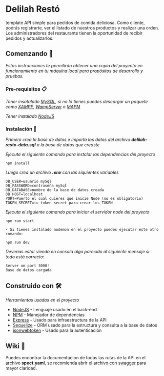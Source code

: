 # Delilah Restó

template API simple para pedidos de comida deliciosa. Como cliente, podrás registrarte, ver el listado de nuestros productos y realizar una orden. Los administradores del restaurante tienen la oportunidad de recibir pedidos y actualizarlos.

## Comenzando 🚀

_Estas instrucciones te permitirán obtener una copia del proyecto en funcionamiento en tu máquina local para propósitos de desarrollo y pruebas._

### Pre-requisitos 📋

_Tener insatalado [MySQL](https://www.mysql.com/), si no lo tienes puedes descargar un paquete como [XAMPP](https://www.apachefriends.org/es/index.html), [WampServer](https://www.wampserver.com/en/) o [MAPM](https://www.mamp.info/en/windows/)_

_Tener instalado [NodeJS](https://nodejs.org/en/)_

### Instalación 🔧

_Primero crea la base de datos e importa los datos del archivo **delilah-resto-data.sql** a la base de datos que creaste_

_Ejecuta el siguiente comando para instalar las dependencias del proyecto_

```
npm install
```

_Luego crea un archivo **.env** con las siquientes variables_

```
DB_USER=usuario mySql
DB_PASSWORD=contraseña mySql
DB_DATABASE=nombre de la base de datos creada
DB_HOST=localhost
PORT=Puerto el cual quieres que inicie Node (no es obligatorio)
TOKEN_SECRET=tu token secret para crear los TOKEN
```

_Ejecuta el siguiente comando para iniciar el servidor node del proyecto_

```
npm run start

- Si tienes instalado nodemon en el proyecto puedes ejecutar este otro comando:

npm run dev
```

_Deverias estar viendo en consola algo parecido al siguiente mensaje si todo está correcto:_

```
Server on port 3000!
Base de datos cargada
```

## Construido con 🛠️

_Herramientas usadas en el proyecto_

-   [NodeJS](https://nodejs.org/en/) - Lenguaje usado en el back-end
-   [NPM](https://www.npmjs.com/) - Manejador de dependencias
-   [Express](https://expressjs.com/es/) - Usado para infraestructura de la API
-   [Sequelize](https://sequelize.org/) - ORM usado para la estructura y consulta a la base de datos
-   [jsonwebtoken](https://jwt.io/) - Usado para la autenticación

## Wiki 📖

Puedes encontrar la documentacion de todas las rutas de la API en el archivo **spect.yaml**, se recomienda abrir el archivo con [swagger](https://editor.swagger.io/#) para mayor claridad.
